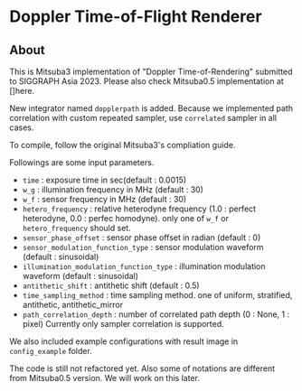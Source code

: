 Doppler Time-of-Flight Renderer
===================================
## About
This is Mitsuba3 implementation of "Doppler Time-of-Rendering" submitted to SIGGRAPH Asia 2023.
Please also check Mitsuba0.5 implementation at []here.

New integrator named `dopplerpath` is added.
Because we implemented path correlation with custom repeated sampler, use `correlated` sampler in all cases.


To compile, follow the original Mitsuba3's compliation guide.

Followings are some input parameters.

* `time` : exposure time in sec(default : 0.0015)
* `w_g` : illumination frequency in MHz (default : 30)
* `w_f` : sensor frequency in MHz (default : 30)
* `hetero_frequency` : relative heterodyne frequency (1.0 : perfect heterodyne, 0.0 : perfec homodyne). only one of `w_f` or `hetero_frequency` should set.
* `sensor_phase_offset` : sensor phase offset in radian (default : 0)
* `sensor_modulation_function_type` : sensor modulation waveform (default : sinusoidal)
* `illumination_modulation_function_type` : illumination modulation waveform (default : sinusoidal)
* `antithetic_shift` : antithetic shift (default : 0.5)
* `time_sampling_method` : time sampling method. one of uniform, stratified, antithetic, antithetic_mirror
* `path_correlation_depth` : number of correlated path depth (0 : None, 1 : pixel) Currently only sampler correlation is supported.


We also included example configurations with result image in `config_example` folder.

The code is still not refactored yet. Also some of notations are different from Mitsuba0.5 version.
We will work on this later.
